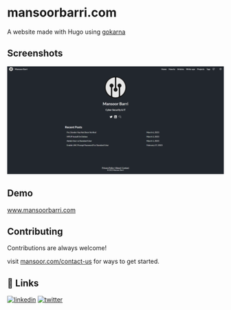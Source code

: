 # mansoorbarri.com
A website made with Hugo using [gokarna](https://github.com/526avijitgupta/gokarna)

## Screenshots

![site Screenshot](/public/images/main.png)


## Demo

www.mansoorbarri.com


## Contributing

Contributions are always welcome!

visit [mansoor.com/contact-us](https://www.mansoorbarri.com/contact-us/) for ways to get started.

## 🔗 Links
[![linkedin](https://img.shields.io/badge/linkedin-0A66C2?style=for-the-badge&logo=linkedin&logoColor=white)](https://www.mansoorbarri.com/linkedin)
[![twitter](https://img.shields.io/badge/twitter-1DA1F2?style=for-the-badge&logo=twitter&logoColor=white)](https://twitter.com/mansoorbarri)

